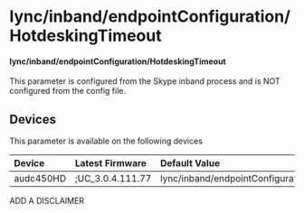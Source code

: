 ﻿---
description: lync/inband/endpointConfiguration/HotdeskingTimeout
search:
    keywords: ['lync','inband','endpointConfiguration','HotdeskingTimeout']
---

# lync/inband/endpointConfiguration/HotdeskingTimeout

#### lync/inband/endpointConfiguration/HotdeskingTimeout

This parameter is configured from the Skype inband process and is NOT configured from the config file.



## Devices
This parameter is available on the following devices

| Device | Latest Firmware | Default Value |
|:---|:---|:---|
| audc450HD | ;UC_3.0.4.111.77 | lync/inband/endpointConfiguration/HotdeskingTimeout=300 

ADD A DISCLAIMER
